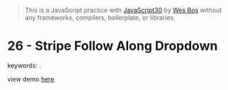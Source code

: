 > This is a JavaScript practice with [JavaScript30](https://javascript30.com/) by [Wes Bos](https://github.com/wesbos) without any frameworks, compilers, boilerplate, or libraries.

# 26 - Stripe Follow Along Dropdown
keywords: .

view demo [here](https://gnovo.github.io/JS30/26-Stripe_Follow_Along_Dropdown/index.html)